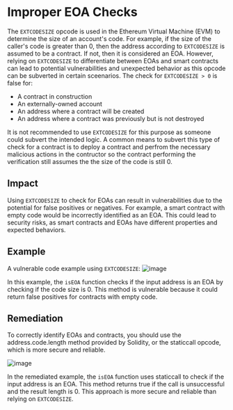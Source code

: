 # Improper EOA Checks
The `EXTCODESIZE` opcode is used in the Ethereum Virtual Machine (EVM) to determine the size of an account's code. For example, if the size of the caller's code is greater than 0, then the address according to `EXTCODESIZE` is assumed to be a contract. If not, then it is considered an EOA. 
However, relying on `EXTCODESIZE` to differentiate between EOAs and smart contracts can lead to potential vulnerabilities and unexpected behavior as this opcode can be subverted in certain sceenarios. The check for `EXTCODESIZE > 0` is false for:
 
- A contract in construction 
- An externally-owned account
- An address where a contract will be created
- An address where a contract was previously but is not destroyed

It is not recommended to use `EXTCODESIZE` for this purpose as someone could subvert the intended logic. A common means to subvert this type of check for a contract is to deploy a contract and perfrom the necessary malicious actions in the contructor so the contract performing the verification still assumes the the size of the code is still 0.

## Impact
Using `EXTCODESIZE` to check for EOAs can result in vulnerabilities due to the potential for false positives or negatives. For example, a smart contract with empty code would be incorrectly identified as an EOA. This could lead to security risks, as smart contracts and EOAs have different properties and expected behaviors.

## Example
A vulnerable code example using `EXTCODESIZE`:
![image](https://user-images.githubusercontent.com/35583758/226029937-3a7569f8-66ea-487c-8021-652adbe410f7.png)

In this example, the `isEOA` function checks if the input address is an EOA by checking if the code size is 0. This method is vulnerable because it could return false positives for contracts with empty code.

## Remediation
To correctly identify EOAs and contracts, you should use the address.code.length method provided by Solidity, or the staticcall opcode, which is more secure and reliable.

![image](https://user-images.githubusercontent.com/35583758/226033879-4c3975ae-042b-4928-ae48-fca2261fd886.png)

In the remediated example, the `isEOA` function uses staticcall to check if the input address is an EOA. This method returns true if the call is unsuccessful and the result length is 0. This approach is more secure and reliable than relying on `EXTCODESIZE`.
